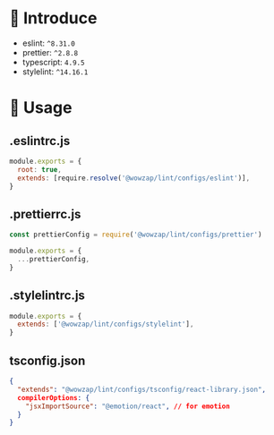 # 🎉 Introduce

- eslint: `^8.31.0`
- prettier: `^2.8.8`
- typescript: `4.9.5`
- stylelint: `^14.16.1`

# 🔨 Usage

## .eslintrc.js

```js
module.exports = {
  root: true,
  extends: [require.resolve('@wowzap/lint/configs/eslint')],
}
```

## .prettierrc.js

```js
const prettierConfig = require('@wowzap/lint/configs/prettier')

module.exports = {
  ...prettierConfig,
}
```

## .stylelintrc.js

```js
module.exports = {
  extends: ['@wowzap/lint/configs/stylelint'],
}
```

## tsconfig.json

```json
{
  "extends": "@wowzap/lint/configs/tsconfig/react-library.json",
  compilerOptions: {
    "jsxImportSource": "@emotion/react", // for emotion
  }
}
```
